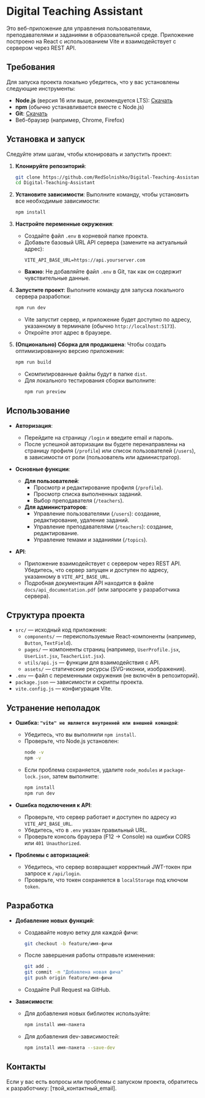 # Digital Teaching Assistant

Это веб-приложение для управления пользователями, преподавателями и заданиями в образовательной среде. Приложение построено на React с использованием Vite и взаимодействует с сервером через REST API.

## Требования

Для запуска проекта локально убедитесь, что у вас установлены следующие инструменты:

- **Node.js** (версия 16 или выше, рекомендуется LTS): [Скачать](https://nodejs.org/)
- **npm** (обычно устанавливается вместе с Node.js)
- **Git**: [Скачать](https://git-scm.com/downloads)
- Веб-браузер (например, Chrome, Firefox)

## Установка и запуск

Следуйте этим шагам, чтобы клонировать и запустить проект:

1. **Клонируйте репозиторий**:
   ```bash
   git clone https://github.com/RedSolnishko/Digital-Teaching-Assistant.git
   cd Digital-Teaching-Assistant
   ```

2. **Установите зависимости**:
   Выполните команду, чтобы установить все необходимые зависимости:
   ```bash
   npm install
   ```

3. **Настройте переменные окружения**:
   - Создайте файл `.env` в корневой папке проекта.
   - Добавьте базовый URL API сервера (замените на актуальный адрес):
     ```
     VITE_API_BASE_URL=https://api.yourserver.com
     ```
   - **Важно**: Не добавляйте файл `.env` в Git, так как он содержит чувствительные данные.

4. **Запустите проект**:
   Выполните команду для запуска локального сервера разработки:
   ```bash
   npm run dev
   ```
   - Vite запустит сервер, и приложение будет доступно по адресу, указанному в терминале (обычно `http://localhost:5173`).
   - Откройте этот адрес в браузере.

5. **(Опционально) Сборка для продакшена**:
   Чтобы создать оптимизированную версию приложения:
   ```bash
   npm run build
   ```
   - Скомпилированные файлы будут в папке `dist`.
   - Для локального тестирования сборки выполните:
     ```bash
     npm run preview
     ```

## Использование

- **Авторизация**:
  - Перейдите на страницу `/login` и введите email и пароль.
  - После успешной авторизации вы будете перенаправлены на страницу профиля (`/profile`) или список пользователей (`/users`), в зависимости от роли (пользователь или администратор).

- **Основные функции**:
  - **Для пользователей**:
    - Просмотр и редактирование профиля (`/profile`).
    - Просмотр списка выполненных заданий.
    - Выбор преподавателя (`/teachers`).
  - **Для администраторов**:
    - Управление пользователями (`/users`): создание, редактирование, удаление заданий.
    - Управление преподавателями (`/teachers`): создание, редактирование.
    - Управление темами и заданиями (`/topics`).

- **API**:
  - Приложение взаимодействует с сервером через REST API. Убедитесь, что сервер запущен и доступен по адресу, указанному в `VITE_API_BASE_URL`.
  - Подробная документация API находится в файле `docs/api_documentation.pdf` (или запросите у разработчика сервера).

## Структура проекта

- `src/` — исходный код приложения:
  - `components/` — переиспользуемые React-компоненты (например, `Button`, `TextField`).
  - `pages/` — компоненты страниц (например, `UserProfile.jsx`, `UserList.jsx`, `TeacherList.jsx`).
  - `utils/api.js` — функции для взаимодействия с API.
  - `assets/` — статические ресурсы (SVG-иконки, изображения).
- `.env` — файл с переменными окружения (не включён в репозиторий).
- `package.json` — зависимости и скрипты проекта.
- `vite.config.js` — конфигурация Vite.

## Устранение неполадок

- **Ошибка: `"vite" не является внутренней или внешней командой`**:
  - Убедитесь, что вы выполнили `npm install`.
  - Проверьте, что Node.js установлен:
    ```bash
    node -v
    npm -v
    ```
  - Если проблема сохраняется, удалите `node_modules` и `package-lock.json`, затем выполните:
    ```bash
    npm install
    npm run dev
    ```

- **Ошибка подключения к API**:
  - Проверьте, что сервер работает и доступен по адресу из `VITE_API_BASE_URL`.
  - Убедитесь, что в `.env` указан правильный URL.
  - Проверьте консоль браузера (F12 → Console) на ошибки CORS или `401 Unauthorized`.

- **Проблемы с авторизацией**:
  - Убедитесь, что сервер возвращает корректный JWT-токен при запросе к `/api/login`.
  - Проверьте, что токен сохраняется в `localStorage` под ключом `token`.

## Разработка

- **Добавление новых функций**:
  - Создавайте новую ветку для каждой фичи:
    ```bash
    git checkout -b feature/имя-фичи
    ```
  - После завершения работы отправьте изменения:
    ```bash
    git add .
    git commit -m "Добавлена новая фича"
    git push origin feature/имя-фичи
    ```
  - Создайте Pull Request на GitHub.

- **Зависимости**:
  - Для добавления новых библиотек используйте:
    ```bash
    npm install имя-пакета
    ```
  - Для добавления dev-зависимостей:
    ```bash
    npm install имя-пакета --save-dev
    ```

## Контакты

Если у вас есть вопросы или проблемы с запуском проекта, обратитесь к разработчику: [твой_контактный_email].